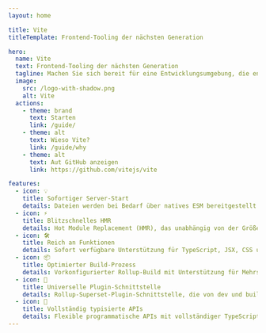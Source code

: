 ```yaml
---
layout: home

title: Vite
titleTemplate: Frontend-Tooling der nächsten Generation

hero:
  name: Vite
  text: Frontend-Tooling der nächsten Generation
  tagline: Machen Sie sich bereit für eine Entwicklungsumgebung, die endlich mit Ihnen Schritt halten kann.
  image:
    src: /logo-with-shadow.png
    alt: Vite
  actions:
    - theme: brand
      text: Starten
      link: /guide/
    - theme: alt
      text: Wieso Vite?
      link: /guide/why
    - theme: alt
      text: Aut GitHub anzeigen
      link: https://github.com/vitejs/vite

features:
  - icon: 💡
    title: Sofortiger Server-Start
    details: Dateien werden bei Bedarf über natives ESM bereitgestellt - kein Bundling erforderlich!
  - icon: ⚡️
    title: Blitzschnelles HMR
    details: Hot Module Replacement (HMR), das unabhängig von der Größe der Anwendung schnell bleibt.
  - icon: 🛠️
    title: Reich an Funktionen
    details: Sofort verfügbare Unterstützung für TypeScript, JSX, CSS und mehr.
  - icon: 📦
    title: Optimierter Build-Prozess
    details: Vorkonfigurierter Rollup-Build mit Unterstützung für Mehrseiten- und Bibliotheksmodus.
  - icon: 🔩
    title: Universelle Plugin-Schnittstelle
    details: Rollup-Superset-Plugin-Schnittstelle, die von dev und build gemeinsam genutzt wird.
  - icon: 🔑
    title: Vollständig typisierte APIs
    details: Flexible programmatische APIs mit vollständiger TypeScript-Typisierung.
---
```

